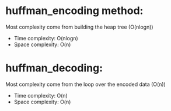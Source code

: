 # huffman_encoding method:
Most complexity come from building the heap tree (O(nlogn))
- Time complexity: O(nlogn)
- Space complexity: O(n)

# huffman_decoding:
Most complexity come from the loop over the encoded data (O(n))
- Time complexity: O(n)
- Space complexity: O(n)